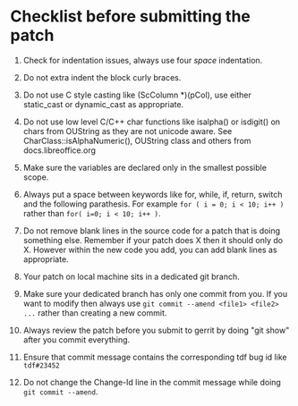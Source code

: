 # Checklist before submitting the patch

1. Check for indentation issues, always use four *space* indentation.

2. Do not extra indent the block curly braces.

3. Do not use C style casting like (ScColumn *)(pCol), use either static_cast or dynamic_cast as appropriate.

4. Do not use low level C/C++ char functions like isalpha() or isdigit() on chars from OUString as they are not
   unicode aware. See CharClass::isAlphaNumeric(), OUString class and others from docs.libreoffice.org

5. Make sure the variables are declared only in the smallest possible scope.

6. Always put a space between keywords like for, while, if, return, switch and the following parathesis. For example `for ( i = 0; i < 10; i++ )` rather than
   `for( i=0; i < 10; i++ )`.

7. Do not remove blank lines in the source code for a patch that is doing something else. Remember if your patch does X then it should only do X.
   However within the new code you add, you can add blank lines as appropriate.

8. Your patch on local machine sits in a dedicated git branch.

9. Make sure your dedicated branch has only one commit from you. If you want to modify then always use `git commit --amend <file1> <file2> ...` rather than
   creating a new commit.

10. Always review the patch before you submit to gerrit by doing "git show" after you commit everything.

11. Ensure that commit message contains the corresponding tdf bug id like `tdf#23452`

12. Do not change the Change-Id line in the commit message while doing `git commit --amend`.

